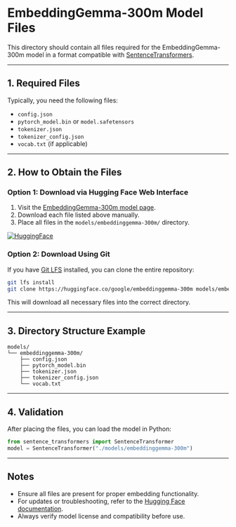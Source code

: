# EmbeddingGemma-300m Model Files

This directory should contain all files required for the EmbeddingGemma-300m model in a format compatible with [SentenceTransformers](https://www.sbert.net/).

---

## 1. Required Files

Typically, you need the following files:

- `config.json`
- `pytorch_model.bin` or `model.safetensors`
- `tokenizer.json`
- `tokenizer_config.json`
- `vocab.txt` (if applicable)

---

## 2. How to Obtain the Files

### Option 1: Download via Hugging Face Web Interface

1. Visit the [EmbeddingGemma-300m model page](https://huggingface.co/google/embeddinggemma-300m).
2. Download each file listed above manually.
3. Place all files in the `models/embeddinggemma-300m/` directory.

[![HuggingFace](https://img.shields.io/badge/-HuggingFace-FDEE21?style=for-the-badge&logo=HuggingFace&logoColor=black)](https://huggingface.co/google/embeddinggemma-300m)

### Option 2: Download Using Git

If you have [Git LFS](https://git-lfs.com/) installed, you can clone the entire repository:

```bash
git lfs install
git clone https://huggingface.co/google/embeddinggemma-300m models/embeddinggemma-300m
```

This will download all necessary files into the correct directory.

---

## 3. Directory Structure Example

```
models/
└── embeddinggemma-300m/
    ├── config.json
    ├── pytorch_model.bin
    ├── tokenizer.json
    ├── tokenizer_config.json
    └── vocab.txt
```

---

## 4. Validation

After placing the files, you can load the model in Python:

```python
from sentence_transformers import SentenceTransformer
model = SentenceTransformer("./models/embeddinggemma-300m")
```

---

## Notes

- Ensure all files are present for proper embedding functionality.
- For updates or troubleshooting, refer to the [Hugging Face documentation](https://huggingface.co/docs).
- Always verify model license and compatibility before use.
